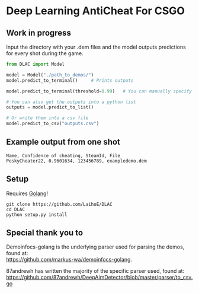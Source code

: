 # Deep Learning AntiCheat For CSGO

## Work in progress  

Input the directory with your .dem files and the model outputs predictions for every shot during the game.

```python
from DLAC import Model

model = Model("./path_to_demos/")
model.predict_to_terminal()     # Prints outputs

model.predict_to_terminal(threshold=0.99)   # You can manually specify threshold, 0.95 by default

# You can also get the outputs into a python list
outputs = model.predict_to_list()

# Or write them into a csv file
model.predict_to_csv("outputs.csv")
```

## Example output from one shot  
```CSV
Name, Confidence of cheating, SteamId, File
PeskyCheater22, 0.9601634, 123456789, exampledemo.dem
```
## Setup
Requires [Golang](https://golang.org/dl/)!
```
git clone https://github.com/LaihoE/DLAC  
cd DLAC
python setup.py install
```



## Special thank you to
Demoinfocs-golang is the underlying parser used for parsing the demos, found at:  
https://github.com/markus-wa/demoinfocs-golang.  

87andrewh has written the majority of the specific parser used, found at: https://github.com/87andrewh/DeepAimDetector/blob/master/parser/to_csv.go